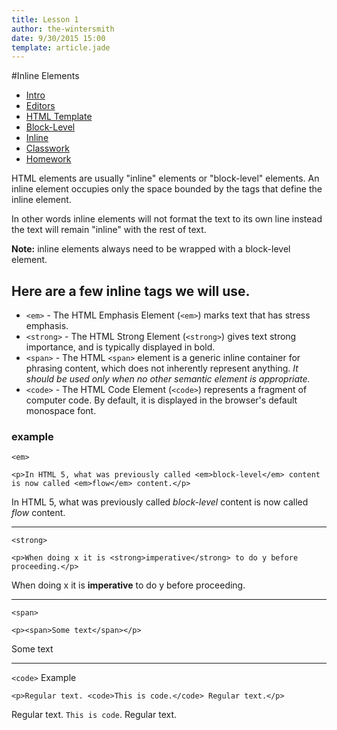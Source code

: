 ```yaml
---
title: Lesson 1
author: the-wintersmith
date: 9/30/2015 15:00
template: article.jade
---
```


#Inline Elements

* [Intro]()
* [Editors](editors.html)
* [HTML Template](template.html)
* [Block-Level](block-level.html)
* [Inline](inline.html)
* [Classwork](classwork.html)
* [Homework](homework.html)

HTML elements are usually "inline" elements or "block-level" elements. An inline element occupies only the space bounded by the tags that define the inline element.

In other words inline elements will not format the text to its own line instead the text will remain "inline" with the rest of text.  

**Note:** inline elements always need to be wrapped with a block-level element.  

## Here are a few inline tags we will use.

* `<em>` - The HTML Emphasis Element (`<em>`) marks text that has stress emphasis.
* `<strong>` - The HTML Strong Element (`<strong>`) gives text strong importance, and is typically displayed in bold.
* `<span>` - The HTML `<span>` element is a generic inline container for phrasing content, which does not inherently represent anything. *It should be used only when no other semantic element is appropriate.*
* `<code>` - The HTML Code Element (`<code>`) represents a fragment of computer code. By default, it is displayed in the browser's default monospace font.

### example
`<em>`

    <p>In HTML 5, what was previously called <em>block-level</em> content is now called <em>flow</em> content.</p>

In HTML 5, what was previously called *block-level* content is now called *flow* content.

---

`<strong>`

    <p>When doing x it is <strong>imperative</strong> to do y before proceeding.</p>

When doing x it is **imperative** to do y before proceeding.

---

`<span>`

    <p><span>Some text</span></p>

Some text

---

`<code>` Example

    <p>Regular text. <code>This is code.</code> Regular text.</p>

Regular text. <code>This is code</code>. Regular text.
